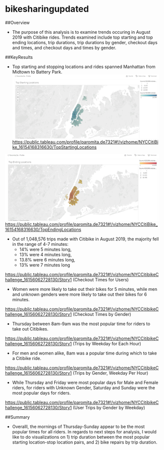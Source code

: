 # bikesharingupdated
##Overview
 - The purpose of this analysis is to examine trends occuring in August 2019 with Citibike rides. Trends examined include top starting and top ending locations, trip durations, trip durations by gender, checkout days and times, and checkout days and times by gender. 


##KeyResults
- Top starting and stopping locations and rides spanned Manhattan from Midtown to Battery Park.
![image1](resources/citibike_aug_2019_top_starting_locations.png?raw=true "Title")
https://public.tableau.com/profile/paromita.de7321#!/vizhome/NYCCitiBike_16154168316630/TopStartingLocations

![image1](resources/citibike_aug_2019_top_ending_locations.png?raw=true "Title")
https://public.tableau.com/profile/paromita.de7321#!/vizhome/NYCCitiBike_16154168316630/TopEndingLocations
 
 
- Out of 1,048,576 trips made with Citibike in August 2019, the majority fell in the range of 4-7 minutes:
  * 14% were 5 minutes long, 
  * 13% were 4 minutes long,
  * 13.8% were 6 minutes long, 
  * 13% were 7 minutes long 

https://public.tableau.com/profile/paromita.de7321#!/vizhome/NYCCitibikeChallenge_16156062728130/Story1 (Checkout Times for Users)
 
- Women were more likely to take out their bikes for 5 minutes, while men and unknown genders were more likely to take out their bikes for 6 minutes.

https://public.tableau.com/profile/paromita.de7321#!/vizhome/NYCCitibikeChallenge_16156062728130/Story1 (Checkout Times by Gender)
 
- Thursday between 8am-9am was the most popular time for riders to take out Citibikes.

https://public.tableau.com/profile/paromita.de7321#!/vizhome/NYCCitibikeChallenge_16156062728130/Story1 (Trips by Weekday for Each Hour)

- For men and women alike, 8am was a popular time during which to take a Citibike ride.

https://public.tableau.com/profile/paromita.de7321#!/vizhome/NYCCitibikeChallenge_16156062728130/Story1 (Trips by Gender, Weekday Per Hour)
 
 - While Thursday and Friday were most popular days for Male and Female riders, for riders with Unknown Gender, Saturday and Sunday were the most popular days for riders.

https://public.tableau.com/profile/paromita.de7321#!/vizhome/NYCCitibikeChallenge_16156062728130/Story1 (User Trips by Gender by Weekday) 

##Summary
 - Overalll, the mornings of Thursday-Sunday appear to be the most popular times for all riders. In regards to next steps for analysis, I would like to do visualizations on 1) trip duration between the most popular starting location-stop location pairs, and 2) bike repairs by trip duration. 



